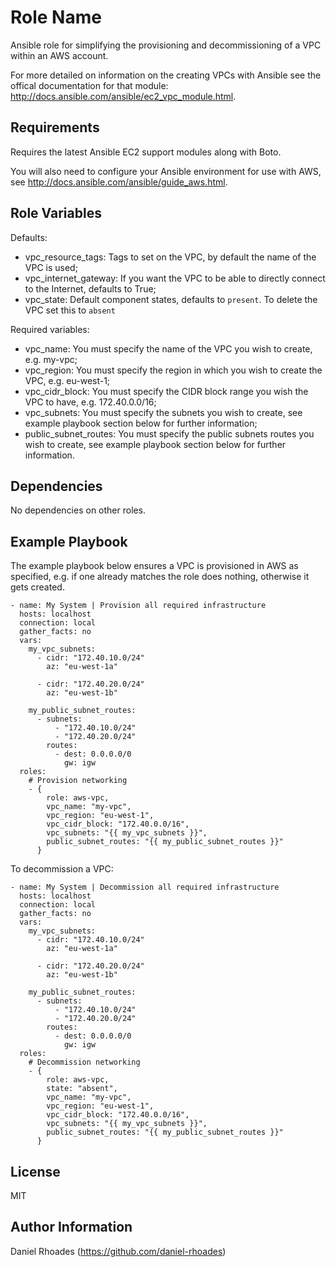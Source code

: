 Role Name
=========

Ansible role for simplifying the provisioning and decommissioning of a VPC within an AWS account.

For more detailed on information on the creating VPCs with Ansible see the offical documentation for that module: http://docs.ansible.com/ansible/ec2_vpc_module.html. 

Requirements
------------

Requires the latest Ansible EC2 support modules along with Boto.

You will also need to configure your Ansible environment for use with AWS, see http://docs.ansible.com/ansible/guide_aws.html.

Role Variables
--------------

Defaults:

* vpc_resource_tags: Tags to set on the VPC, by default the name of the VPC is used;
* vpc_internet_gateway: If you want the VPC to be able to directly connect to the Internet, defaults to True;
* vpc_state: Default component states, defaults to `present`.  To delete the VPC set this to `absent`

Required variables:

* vpc_name: You must specify the name of the VPC you wish to create, e.g. my-vpc;
* vpc_region: You must specify the region in which you wish to create the VPC, e.g. eu-west-1;
* vpc_cidr_block: You must specify the CIDR block range you wish the VPC to have, e.g. 172.40.0.0/16;
* vpc_subnets: You must specify the subnets you wish to create, see example playbook section below for further information;
* public_subnet_routes: You must specify the public subnets routes you wish to create, see example playbook section below for further information.

Dependencies
------------

No dependencies on other roles.

Example Playbook
----------------

The example playbook below ensures a VPC is provisioned in AWS as specified, e.g. if one already matches the role does nothing, otherwise it gets created.

```
- name: My System | Provision all required infrastructure
  hosts: localhost
  connection: local
  gather_facts: no
  vars:
    my_vpc_subnets:
      - cidr: "172.40.10.0/24"
        az: "eu-west-1a"

      - cidr: "172.40.20.0/24"
        az: "eu-west-1b"

    my_public_subnet_routes:
      - subnets:
          - "172.40.10.0/24"
          - "172.40.20.0/24"
        routes:
          - dest: 0.0.0.0/0
            gw: igw
  roles:
    # Provision networking
    - {
        role: aws-vpc,
        vpc_name: "my-vpc",
        vpc_region: "eu-west-1",
        vpc_cidr_block: "172.40.0.0/16",
        vpc_subnets: "{{ my_vpc_subnets }}",
        public_subnet_routes: "{{ my_public_subnet_routes }}"
      }
```

To decommission a VPC:

```
- name: My System | Decommission all required infrastructure
  hosts: localhost
  connection: local
  gather_facts: no
  vars:
    my_vpc_subnets:
      - cidr: "172.40.10.0/24"
        az: "eu-west-1a"

      - cidr: "172.40.20.0/24"
        az: "eu-west-1b"

    my_public_subnet_routes:
      - subnets:
          - "172.40.10.0/24"
          - "172.40.20.0/24"
        routes:
          - dest: 0.0.0.0/0
            gw: igw
  roles:
    # Decommission networking
    - {
        role: aws-vpc,
        state: "absent",
        vpc_name: "my-vpc",
        vpc_region: "eu-west-1",
        vpc_cidr_block: "172.40.0.0/16",
        vpc_subnets: "{{ my_vpc_subnets }}",
        public_subnet_routes: "{{ my_public_subnet_routes }}"
      }
```

License
-------

MIT

Author Information
------------------

Daniel Rhoades (https://github.com/daniel-rhoades)

